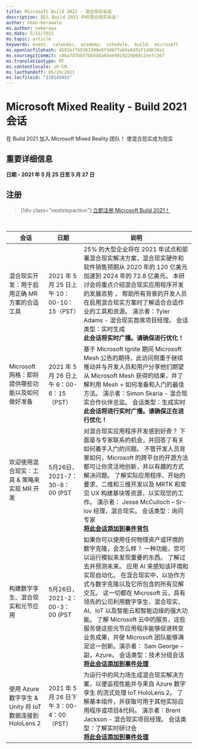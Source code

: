 ```yaml
---
title: Microsoft Build 2021 - 混合现实会话
description: 加入 Build 2021 中的混合现实会话！
author: sean-kerawala
ms.author: sekerawa
ms.date: 5/12/2021
ms.topic: article
keywords: event， calendar， academy， schedule， build， microsoft
ms.openlocfilehash: 4591bff55361390e5f3d6f7ab5e8201f1d4b74a1
ms.sourcegitcommit: c0ba7d7bb57bb5dda65ee9019229b68c2ee7c267
ms.translationtype: MT
ms.contentlocale: zh-CN
ms.lasthandoff: 05/19/2021
ms.locfileid: "110145451"
---
```

# <a name="microsoft-mixed-reality---build-2021-sessions"></a>Microsoft Mixed Reality - Build 2021 会话

在 Build 2021 加入 Microsoft Mixed Reality 团队！ 使混合现实成为现实

## <a name="important-details"></a>重要详细信息

**日期 - 2021 年 5 月 25 日至 5 月 27 日**

## <a name="registration"></a>注册

> [!div class="nextstepaction"] 
> [立即注册 Microsoft Build 2021！](https://register.build.microsoft.com/)

<br>

|会话|日期|说明|
|-------------|-------------|-----|
| 混合现实开发：用于启用正确 MR 方案的合适工具|2021 年 5 月 25 日上午 10：00-10：15（PST）|25% 的大型企业将在 2021 年试点和部署混合现实解决方案，混合现实硬件和软件销售预期从 2020 年的 120 亿美元加速到 2024 年的 72.8 亿美元。 本研讨会将重点介绍混合现实应用程序开发的发展态势 ， 帮助所有背景的开发人员在启用混合现实方案时了解适合合适作业的工具和资源。 演示者：Tyler Adams - 混合现实首席项目经理。 会话类型：实时生成 <br><b>此会话将实时广播。请确保进行优化！</b>|
| Microsoft 网格：即将提供哪些功能以及如何做好准备|2021 年 5 月 26 日上午 6：00-6：15（PST）|基于 Microsoft Ignite 期间 Microsoft Mesh 公告的期待，此访问侧重于继续推动并与开发人员和用户分享他们期望从 Microsoft Mesh 获得的结果，并了解利用 Mesh + 如何准备和入门的最佳方法。 演示者：Simon Skaria - 混合现实合作伙伴总监。 会话类型：生成实时<br><b>此会话将进行实时广播。请确保正在进行优化！</b>|
| 欢迎使用混合现实：工具 & 策略来实现 MR 开发|5月26日，2021-7： 30-8： 00 (PST| 对混合现实应用程序开发感到好奇？ 下面是与专家联系的机会，并回答了有关如何着手入门的问题。 不管开发人员背景如何，Microsoft 的跨平台的开源方法都可让你灵活地创新，并以有趣的方式解决问题。 了解实际应用程序、开始的要求、二维和三维开发以及 MRTK 和常见 UX 构建基块等资源，以实现您的工作。 演示者： Jesse McCulloch – Sr-iov 经理，混合现实。 会话类型：询问专家<br><b>[将此会话添加到事件背包](https://mybuild.microsoft.com/sessions/6e69bf88-10ba-45a2-a2d0-bee591d703d5)</b>|
| 构建数字孪生、混合现实和元节应用|5月26日，2021-2： 00-3： 00 (PST|如果你可以使用任何物理资产或环境的数字克隆，会怎么样？  一种功能，您可以运行模拟来发现重要的东西。 了解过去并预测未来。 应用 AI 来感知该环境和实现自动化。  在混合现实中，以协作方式与数字克隆以及它所包含的所有见解交互。  这一切都在 Microsoft 云，具有领先的公司利用数字孪生、混合现实、AI、IoT 以及智能云和智能边缘的强大功能。  了解 Microsoft 云中的服务，这些服务使这些元节应用程序能够促进转变业务成果，并使 Microsoft 团队能够满足这一创新。演示者： Sam George –副，Azure。 会话类型：技术分组会话<br><b>[将此会话添加到事件处理](https://mybuild.microsoft.com/sessions/f06287c8-8e56-452f-ae2f-e739c2be4870)</b>|
| 使用 Azure 数字孪生 & Unity 将 IoT 数据连接到 HoloLens 2|2021 年 5 月 26 日下午 3：00-4：00（PST）| 为运行中的风力场生成混合现实解决方案，以便监视性能并与来自 Azure 数字孪生 的流式处理 IoT HoloLens 2。 了解基本组件，并获取可用于其他实际应用程序或项目&代码。 演示者：Brent Jackson - 混合现实项目经理。 会话类型：了解实时研讨会<br><b>[将此会话添加到事件处理](https://mybuild.microsoft.com/sessions/815a692f-398b-4772-ac18-c021f5116757)</b>|